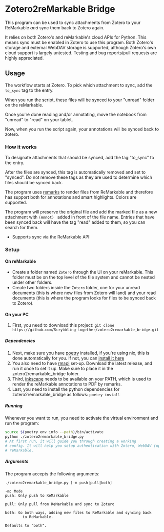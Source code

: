 # Zotero2reMarkable Bridge

This program can be used to sync attachments from Zotero to your ReMarkable
*and* sync them back to Zotero again.

It relies on both Zotero's and reMarkable's cloud APIs for Python. This means
sync must be enabled in Zotero to use this program. Both Zotero's storage and external WebDAV storage is supported, 
although Zotero's own cloud support is largely untested. Testing and bug reports/pull requests are highly appreciated.

## Usage

The workflow starts at Zotero. To pick which attachment to sync, add the `to_sync` tag to the entry.

When you run the script, these files will be synced to your "unread" folder on the reMarkable.

Once you're done reading and/or annotating, move the notebook from "unread" to "read" on your tablet.

Now, when you run the script again, your annotations will be synced back to zotero.

### How it works

To designate attachments that should be synced, add the tag "to_sync" to the entry.

After the files are synced, this tag is automatically removed and set to "synced".
Do not remove these tags as they are used to determine which files should be synced back.

The program uses [remarks](https://github.com/Scrybbling-together/remarks.git) to render files from ReMarkable and therefore has support both for annotations and smart highlights. Colors are supported.

The program will preserve the original file and add the marked file as a new attachment with `(Annot) ` added in front of the file name.
Entries that have been synced back will have the tag "read" added to them, so you can search for them.

- Supports sync via the ReMarkable API

### Setup

#### On reMarkable

- Create a folder named `Zotero` through the UI on your reMarkable. This folder must be on the top level of the file system and cannot be nested under other folders.
- Create two folders inside the `Zotero` folder, one for your unread documents (this is where new files from Zotero will land) and your read documents (this is where the program looks for files to be synced back to Zotero). 

#### On your PC

1. First, you need to download this project: `git clone https://github.com/Scrybbling-together/zotero2remarkable_bridge.git`

##### Dependencies

1. Next, make sure you have [poetry](https://python-poetry.org/) installed, if you're using nix, this is done automatically for you. If not, you can [install it here](https://python-poetry.org/)
2. You also need to have [rmapi](https://github.com/ddvk/rmapi/blob/master/README.md) set-up. Download the latest release, and run it once to set it up. Make sure to place it in the zotero2remarkable_bridge folder.
3. Third, [inkscape](https://inkscape.org/) needs to be available on your PATH, which is used to render the reMarkable annotations to PDF by remarks.
4. Last, you need to install the python dependencies for zotero2remarkable_bridge as follows: `poetry install`

##### Running

Whenever you want to run, you need to activate the virtual environment and run the program:

```bash
source $(poetry env info --path)/bin/activate
python ./zotero2remarkable_bridge.py
# At first run, it will guide you through creating a working
# config. It will help you setup authentication with Zotero, WebDAV (optional), and
# reMarkable.
```

##### Arguments

The program accepts the following arguments:

```
./zotero2remarkable_bridge.py [-m push|pull|both]

-m: Mode
push: Only push to ReMarkable

pull: Only pull from ReMarkable and sync to Zotero

both: Go both ways, adding new files to ReMarkable and syncing back
        to ReMarkable.
        
Defaults to "both".
```
